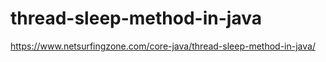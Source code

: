 # thread-sleep-method-in-java

https://www.netsurfingzone.com/core-java/thread-sleep-method-in-java/
